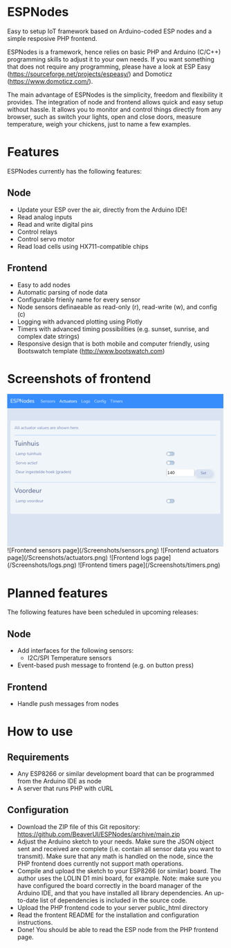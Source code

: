 # ESPNodes
Easy to setup IoT framework based on Arduino-coded ESP nodes and a simple resposive PHP frontend.

ESPNodes is a framework, hence relies on basic PHP and Arduino (C/C++) programming skills to adjust it to your own needs. If you want something that does not require any programming, please have a look at ESP Easy (https://sourceforge.net/projects/espeasy/) and Domoticz (https://www.domoticz.com/).

The main advantage of ESPNodes is the simplicity, freedom and flexibility it provides. The integration of node and frontend allows quick and easy setup without hassle. It allows you to monitor and control things directly from any browser, such as switch your lights, open and close doors, measure temperature, weigh your chickens, just to name a few examples.

# Features
ESPNodes currently has the following features:

## Node
* Update your ESP over the air, directly from the Arduino IDE!
* Read analog inputs
* Read and write digital pins
* Control relays
* Control servo motor
* Read load cells using HX711-compatible chips


## Frontend
* Easy to add nodes
* Automatic parsing of node data
* Configurable frienly name for every sensor
* Node sensors definaeable as read-only (r), read-write (w), and config (c)
* Logging with advanced plotting using Plotly
* Timers with advanced timing possibilities (e.g. sunset, sunrise, and complex date strings)
* Responsive design that is both mobile and computer friendly, using Bootswatch template (http://www.bootswatch.com)


# Screenshots of frontend
<img src="Screenshots/actuators.png" align="left" width="500px">
![Frontend sensors page](/Screenshots/sensors.png)
![Frontend actuators page](/Screenshots/actuators.png)
![Frontend logs page](/Screenshots/logs.png)
![Frontend timers page](/Screenshots/timers.png)


# Planned features
The following features have been scheduled in upcoming releases:

## Node
* Add interfaces for the following sensors:
	* I2C/SPI Temperature sensors
* Event-based push message to frontend (e.g. on button press)

## Frontend
* Handle push messages from nodes


# How to use

## Requirements
* Any ESP8266 or similar development board that can be programmed from the Arduino IDE as node
* A server that runs PHP with cURL

## Configuration
* Download the ZIP file of this Git repository: https://github.com/BeaverUI/ESPNodes/archive/main.zip
* Adjust the Arduino sketch to your needs. Make sure the JSON object sent and received are complete (i.e. contain all sensor data you want to transmit). Make sure that any math is handled on the node, since the PHP frontend does currently not support math operations.
* Compile and upload the sketch to your ESP8266 (or similar) board. The author uses the LOLIN D1 mini board, for example.
Note: make sure you have configured the board correctly in the board manager of the Arduino IDE, and that you have installed all library dependencies. An up-to-date list of dependencies is included in the source code.
* Upload the PHP frontend code to your server public_html directory
* Read the frontent README for the installation and configuration instructions.
* Done! You should be able to read the ESP node from the PHP frontend page.
